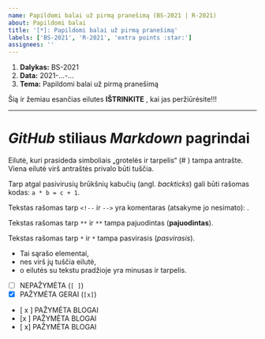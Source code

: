 ```yaml
---
name: Papildomi balai už pirmą pranešimą (BS-2021 | R-2021)
about: Papildomi balai
title: '[*]: Papildomi balai už pirmą pranešimą'
labels: ['BS-2021', 'R-2021', 'extra points :star:']
assignees: ''
---
```


<!-- Pranešimo temos NEKEISKITE! -->

<!--
  „GitHub“ svetainėje atsakymus rašykite „Write“, 
  o rezultatą (prieš siųsdami) peržiūrėkite „View“ kortelėje.
  
  
  Prieš tęsdami, pirmiausia pažiūrėkite, kaip atsakymas (kiekviena eilutė) atrodo 
  „View“ kortelėje, ir kurios eilutės yra komentarai.
  Po to grįžkite į „Write“ ir tinkamai užpildykite šią formą.

  Prieš pateikdami atsakymą, REIKIAMAS EILUTES I^TRINKITE ir vėl patikrinkite, 
  kaip atsakymas atrodo „View“ kortelėje.
-->


<!--
  Laukelyje „Dalykas“ įrašykite trumpąjį dalyko pavadinimą:
     - BS-2021, jei jūsų klausomas kursas yra „Biostatistika“;
     - R-2021,  jei jūsų klausomas kursas yra „Įvadas į duomenų analizę programa R (R-2021)“;
     
     - Jei klausote abu dalykus, šioje formoje rašykite BS-2021 | R-2021
-->



1. **Dalykas:** BS-2021                          <!-- Įrašyti: BS-2021, R-2021, arba BS-2021 | R-2021 -->
2. **Data:** 2021-...-...                        <!-- Įrašyti datą                                    -->
3. **Tema:** Papildomi balai už pirmą pranešimą  <!-- !!! Šios eilutės nekeisti                       -->



<!-- Žemiau esančias eilutes IŠTRINKITE, kai jas peržiūrėsite!!! -->

Šią ir žemiau esančias eilutes **IŠTRINKITE** , kai jas peržiūrėsite!!!

***

# *GitHub* stiliaus *Markdown* pagrindai 

Eilutė, kuri prasideda simboliais „grotelės ir tarpelis“ (# ) tampa antrašte. 
Viena eilutė virš antraštės privalo būti tuščia.

Tarp atgal pasivirusių brūkšnių kabučių (angl. *backticks*) gali būti rašomas kodas: `a * b = c + 1`.

Tekstas rašomas tarp `<!--` ir `-->` yra komentaras (atsakyme jo nesimato): <!-- šio teksto nesimato --> .

Tekstas rašomas tarp `**` ir `**` tampa pajuodintas (**pajuodintas**). 

Tekstas rašomas tarp `*` ir `*` tampa pasvirasis (*pasvirasis*). 

- Tai sąrašo elementai, 
- nes virš jų tuščia eilutė, 
- o eilutės su tekstu pradžioje yra minusas ir tarpelis. 


<!--
 Kai prašo reikiamose vietose pažymėti [x], žinokite, kad tarp
 [, x, ir ] tarpų neturi būti:
     NEPAŽYMĖTA:      [ ]
     PAŽYMĖTA GERAI:  [x]
     PAŽYMĖTA BLOGAI: [ x ], [ x], arba [x ]
-->


- [ ] NEPAŽYMĖTA     (`[ ]`)
- [x] PAŽYMĖTA GERAI (`[x]`)
- [ x ] PAŽYMĖTA BLOGAI
- [x ]  PAŽYMĖTA BLOGAI
- [ x]  PAŽYMĖTA BLOGAI
